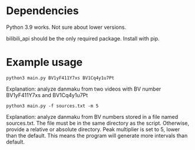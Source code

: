 # Dependencies

Python 3.9 works. Not sure about lower versions.

bilibili_api should be the only required package. Install with pip.

# Example usage
```
python3 main.py BV1yF411Y7xs BV1Cq4y1u7Pt
```
Explanation: analyze danmaku from two videos with BV number BV1yF411Y7xs and BV1Cq4y1u7Pt
```
python3 main.py -f sources.txt -m 5
```
Explanation: analyze danmaku from BV numbers stored in a file named sources.txt. The file must be in the same directory 
as the script. Otherwise, provide a relative or absolute directory. Peak multiplier is set to 5, lower than the default. 
This means the program will generate more intervals than default. 

